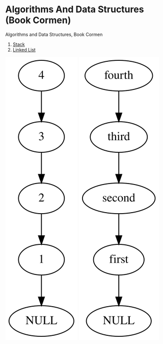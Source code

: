# Algorithms And Data Structures (Book Cormen)
Algorithms and Data Structures, Book Cormen

1. [Stack](https://github.com/RubenHuanca/algorithmsAndDataStructures/tree/main/stack)
2. [Linked List](https://github.com/RubenHuanca/algorithmsAndDataStructures/tree/main/Linked%20List)

![Linked List](https://github.com/RubenHuanca/algorithmsAndDataStructures/blob/main/Linked%20List/output.svg)
![Linked List](https://github.com/RubenHuanca/algorithmsAndDataStructures/blob/main/Linked%20List/output2.svg)
